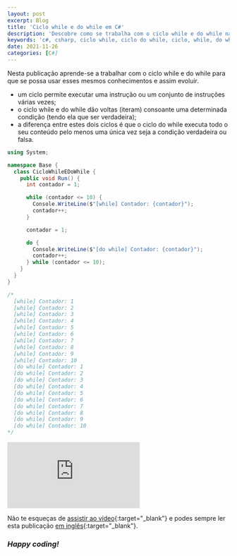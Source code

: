 ```yaml
---
layout: post
excerpt: Blog
title: 'Ciclo while e do while em C#'
description: 'Descobre como se trabalha com o ciclo while e do while na linguagem de programação C#. Obtém respostas às tuas dúvidas com a teoria e os exemplos apresentados.'
keywords: 'c#, csharp, ciclo while, ciclo do while, ciclo, while, do while, ciclos, publicação'
date: 2021-11-26
categories: [C#]
---
```


Nesta publicação aprende-se a trabalhar com o ciclo while e do while para que se possa usar esses mesmos conhecimentos e assim evoluir.

- um ciclo permite executar uma instrução ou um conjunto de instruções várias vezes;
- o ciclo while e do while dão voltas (iteram) consoante uma determinada condição (tendo ela que ser verdadeira);
- a diferença entre estes dois ciclos é que o ciclo do while executa todo o seu conteúdo pelo menos uma única vez seja a condição verdadeira ou falsa.

```csharp
using System;

namespace Base {
  class CicloWhileEDoWhile {
    public void Run() {
      int contador = 1;

      while (contador <= 10) {
        Console.WriteLine($"[while] Contador: {contador}");
        contador++;
      }

      contador = 1;

      do {
        Console.WriteLine($"[do while] Contador: {contador}");
        contador++;
      } while (contador <= 10);
    }
  }
}

/*
  [while] Contador: 1
  [while] Contador: 2
  [while] Contador: 3
  [while] Contador: 4
  [while] Contador: 5
  [while] Contador: 6
  [while] Contador: 7
  [while] Contador: 8
  [while] Contador: 9
  [while] Contador: 10
  [do while] Contador: 1
  [do while] Contador: 2
  [do while] Contador: 3
  [do while] Contador: 4
  [do while] Contador: 5
  [do while] Contador: 6
  [do while] Contador: 7
  [do while] Contador: 8
  [do while] Contador: 9
  [do while] Contador: 10
*/
```

<div class="video-container">
  <iframe src="https://www.youtube.com/embed/wLxv9_cotcE" frameborder="0" allowfullscreen></iframe>
</div>

Não te esqueças de [assistir ao vídeo](https://youtu.be/wLxv9_cotcE){:target="\_blank"} e podes sempre ler esta publicação [em inglês](https://nelsonsilvadev.com/blog/while-and-do-while-loop-in-csharp/){:target="\_blank"}.

### _Happy coding!_
